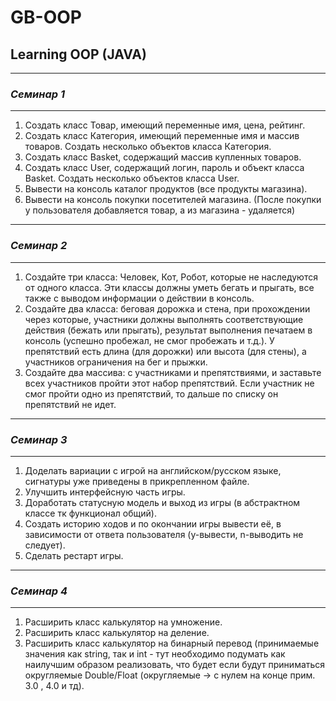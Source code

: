 # GB-OOP

## Learning OOP (JAVA)

- - - - - -

### *Семинар 1*

- - - - - -

1) Создать класс Товар, имеющий переменные имя, цена, рейтинг.  
2) Создать класс Категория, имеющий переменные имя и массив товаров. Создать несколько объектов класса Категория.  
3) Создать класс Basket, содержащий массив купленных товаров.  
4) Создать класс User, содержащий логин, пароль и объект класса Basket. Создать несколько объектов класса User.  
5) Вывести на консоль каталог продуктов (все продукты магазина).  
6) Вывести на консоль покупки посетителей магазина. (После покупки у пользователя добавляется товар, а из магазина - удаляется)  

- - - - - -

### *Семинар 2*

- - - - - -

1) Создайте три класса: Человек, Кот, Робот, которые не наследуются от одного класса. Эти классы должны уметь бегать и прыгать, все также с выводом информации о действии в консоль.  
2) Создайте два класса: беговая дорожка и стена, при прохождении через которые, участники должны выполнять соответствующие действия (бежать или прыгать), результат выполнения печатаем в консоль (успешно пробежал, не смог пробежать и т.д.). У препятствий есть длина (для дорожки) или высота (для стены), а участников ограничения на бег и прыжки.  
3) Создайте два массива: с участниками и препятствиями, и заставьте всех участников пройти этот набор препятствий. Если участник не смог пройти одно из препятствий, то дальше по списку он препятствий не идет.  

- - - - - -

### *Семинар 3*

- - - - - -

1) Доделать вариации с игрой на английском/русском языке, сигнатуры уже приведены в прикрепленном файле.  
2) Улучшить интерфейсную часть игры.  
3) Доработать статусную модель и выход из игры (в абстрактном классе тк функционал общий).  
4) Создать историю ходов и по окончании игры вывести её, в зависимости от ответа пользователя (y-вывести, n-выводить не следует).  
5) Сделать рестарт игры.  

- - - - - -

### *Семинар 4*

- - - - - -

1) Расширить класс калькулятор на умножение.  
2) Расширить класс калькулятор на деление.  
3) Расширить класс калькулятор на бинарный перевод (принимаемые значения как string, так и int - тут необходимо подумать как наилучшим образом реализовать, что будет если будут приниматься округляемые Double/Float (округляемые -> с нулем на конце прим. 3.0 , 4.0 и тд).  

